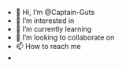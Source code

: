 - 👋 Hi, I’m @Captain-Guts
- 👀 I’m interested in 
- 🌱 I’m currently learning 
- 💞️ I’m looking to collaborate on 
- 📫 How to reach me 
-

<!---
Captain-Guts/Captain-Guts is a ✨ special ✨ repository because its `README.md` (this file) appears on your GitHub profile.
You can click the Preview link to take a look at your changes.
--->
